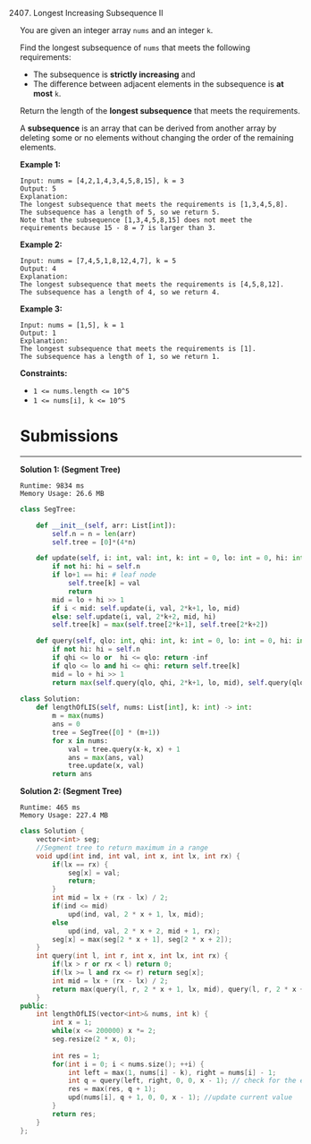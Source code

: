 2407. Longest Increasing Subsequence II

You are given an integer array `nums` and an integer `k`.

Find the longest subsequence of `nums` that meets the following requirements:

* The subsequence is **strictly increasing** and
* The difference between adjacent elements in the subsequence is **at most** `k`.

Return the length of the **longest subsequence** that meets the requirements.

A **subsequence** is an array that can be derived from another array by deleting some or no elements without changing the order of the remaining elements.

 

**Example 1:**
```
Input: nums = [4,2,1,4,3,4,5,8,15], k = 3
Output: 5
Explanation:
The longest subsequence that meets the requirements is [1,3,4,5,8].
The subsequence has a length of 5, so we return 5.
Note that the subsequence [1,3,4,5,8,15] does not meet the requirements because 15 - 8 = 7 is larger than 3.
```

**Example 2:**
```
Input: nums = [7,4,5,1,8,12,4,7], k = 5
Output: 4
Explanation:
The longest subsequence that meets the requirements is [4,5,8,12].
The subsequence has a length of 4, so we return 4.
```

**Example 3:**
```
Input: nums = [1,5], k = 1
Output: 1
Explanation:
The longest subsequence that meets the requirements is [1].
The subsequence has a length of 1, so we return 1.
```

**Constraints:**

* `1 <= nums.length <= 10^5`
* `1 <= nums[i], k <= 10^5`

# Submissions
---
**Solution 1: (Segment Tree)**
```
Runtime: 9834 ms
Memory Usage: 26.6 MB
```
```python
class SegTree: 

    def __init__(self, arr: List[int]): 
        self.n = n = len(arr)
        self.tree = [0]*(4*n)

    def update(self, i: int, val: int, k: int = 0, lo: int = 0, hi: int = 0) -> None:
        if not hi: hi = self.n
        if lo+1 == hi: # leaf node
            self.tree[k] = val
            return 
        mid = lo + hi >> 1
        if i < mid: self.update(i, val, 2*k+1, lo, mid) 
        else: self.update(i, val, 2*k+2, mid, hi)
        self.tree[k] = max(self.tree[2*k+1], self.tree[2*k+2])

    def query(self, qlo: int, qhi: int, k: int = 0, lo: int = 0, hi: int = 0) -> int: 
        if not hi: hi = self.n
        if qhi <= lo or  hi <= qlo: return -inf
        if qlo <= lo and hi <= qhi: return self.tree[k]
        mid = lo + hi >> 1
        return max(self.query(qlo, qhi, 2*k+1, lo, mid), self.query(qlo, qhi, 2*k+2, mid, hi))
    
class Solution:
    def lengthOfLIS(self, nums: List[int], k: int) -> int:
        m = max(nums)
        ans = 0 
        tree = SegTree([0] * (m+1))
        for x in nums: 
            val = tree.query(x-k, x) + 1
            ans = max(ans, val)
            tree.update(x, val)
        return ans
```

**Solution 2: (Segment Tree)**
```
Runtime: 465 ms
Memory Usage: 227.4 MB
```
```c++
class Solution {
    vector<int> seg;
    //Segment tree to return maximum in a range
    void upd(int ind, int val, int x, int lx, int rx) {
        if(lx == rx) {
            seg[x] = val;
            return;
        }
        int mid = lx + (rx - lx) / 2;
        if(ind <= mid)
            upd(ind, val, 2 * x + 1, lx, mid);
        else 
            upd(ind, val, 2 * x + 2, mid + 1, rx);
        seg[x] = max(seg[2 * x + 1], seg[2 * x + 2]);
    }
    int query(int l, int r, int x, int lx, int rx) {
        if(lx > r or rx < l) return 0;
        if(lx >= l and rx <= r) return seg[x];
        int mid = lx + (rx - lx) / 2;
        return max(query(l, r, 2 * x + 1, lx, mid), query(l, r, 2 * x + 2, mid + 1, rx));
    }
public:
    int lengthOfLIS(vector<int>& nums, int k) {
        int x = 1;
        while(x <= 200000) x *= 2;
        seg.resize(2 * x, 0);
        
        int res = 1;
        for(int i = 0; i < nums.size(); ++i) {
            int left = max(1, nums[i] - k), right = nums[i] - 1;
            int q = query(left, right, 0, 0, x - 1); // check for the element in the range of [nums[i] - k, nums[i] - 1] with the maximum value
            res = max(res, q + 1);
            upd(nums[i], q + 1, 0, 0, x - 1); //update current value
        }
        return res;
    }
};
```
